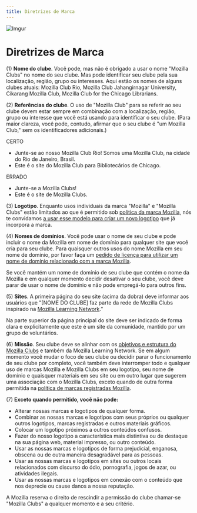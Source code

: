 ```yaml
---
title: Diretrizes de Marca
---
```

![Imgur](http://i.imgur.com/LWGqCAS.png?1)

# Diretrizes de Marca

(1) **Nome do clube**. Você pode, mas não é obrigado a usar o nome "Mozilla Clubs" no nome do seu clube. Mas pode identificar seu clube pela sua localização, região, grupo ou interesses. Aqui estão os nomes de alguns clubes atuais: Mozilla Club Rio, Mozilla Club Jahangirnagar University, Cikarang Mozilla Club, Mozilla Club for the Chicago Librarians.

(2) **Referências do clube**. O uso de "Mozilla Club" para se referir ao seu clube devem estar sempre em combinação com a localização, região, grupo ou interesse que você está usando para identificar o seu clube. (Para maior clareza, você pode, contudo, afirmar que o seu clube é "um Mozilla Club," sem os identificadores adicionais.)

CERTO
- Junte-se ao nosso Mozilla Club Rio! Somos uma Mozilla Club, na cidade do Rio de Janeiro, Brasil.
- Este é o site do Mozilla Club para Bibliotecários de Chicago.

ERRADO
- Junte-se a Mozilla Clubs!
- Este é o site de Mozilla Clubs.

(3) **Logotipo**. Enquanto usos individuais da marca "Mozilla" e "Mozilla Clubs" estão limitados ao que é permitido sob [política da marca Mozilla](https://www.mozilla.org/en-US/foundation/trademarks/policy/), nós te convidamos [a usar esse modelo para criar um novo logotipo](https://sabby.makes.org/thimble/NzYxNzkwOTc2/mozilla-clubs-wordmark) que já incorpora a marca.

(4) **Nomes de domínios**. Você pode usar o nome de seu clube e pode incluir o nome da Mozilla em nome de domínio para qualquer site que você cria para seu clube. Para quaisquer outros usos do nome Mozilla em seu nome de domínio, por favor faça um [pedido de licença para utilizar um nome de domínio relacionado com a marca Mozilla](http://static.mozilla.com/foundation/documents/domain-name-license.pdf).

Se você mantém um nome de domínio de seu clube que contém o nome da Mozilla e em qualquer momento decidir desativar o seu clube, você deve parar de usar o nome de domínio e não pode empregá-lo para outros fins.

(5) **Sites**. A primeira página do seu site (acima da dobra) deve informar aos usuários que "[NOME DO CLUBE] faz parte da rede de Mozilla Clubs inspirado na [Mozilla Learning Network](https://teach.mozilla.org/).”

Na parte superior da página principal do site deve ser indicado de forma clara e explicitamente que este é um site da comunidade, mantido por um grupo de voluntários.

(6) **Missão**. Seu clube deve se alinhar com os [objetivos e estrutura do Mozilla Clubs](http://mozilla.github.io/learning-networks/clubs/) e também da Mozilla Learning Network. Se em algum momento você mudar o foco de seu clube ou decidir parar o funcionamento de seu clube por completo, você também deve interromper todo e qualquer uso de marcas Mozilla e Mozilla Clubs em seu logotipo, seu nome de domínio e quaisquer materiais em seu site ou em outro lugar que sugerem uma associação com o Mozilla Clubs, exceto quando de outra forma permitida na [política de marcas registradas Mozilla](https://www.mozilla.org/en-US/foundation/trademarks/policy/).

(7) **Exceto quando permitido, você não pode:**
* Alterar nossas marcas e logotipos de qualquer forma.
* Combinar as nossas marcas e logotipos com seus próprios ou qualquer outros logotipos, marcas registradas e outros materiais gráficos.
* Colocar um logotipo próximos a outros conteúdos confusos.
* Fazer do nosso logotipo a característica mais distintiva ou de destaque na sua página web, material impresso, ou outro conteúdo.
* Usar as nossas marcas e logotipos de forma prejudicial, enganosa, obscena ou de outra maneira desagradável para as pessoas.
* Usar as nossas marcas e logotipos em sites ou outros locais relacionados com discurso do ódio, pornografia, jogos de azar, ou atividades ilegais.
* Usar as nossas marcas e logotipos em conexão com o conteúdo que nos deprecie ou cause danos a nossa reputação.

A Mozilla reserva o direito de rescindir a permissão do clube chamar-se "Mozilla Clubs" a qualquer momento e a seu critério.